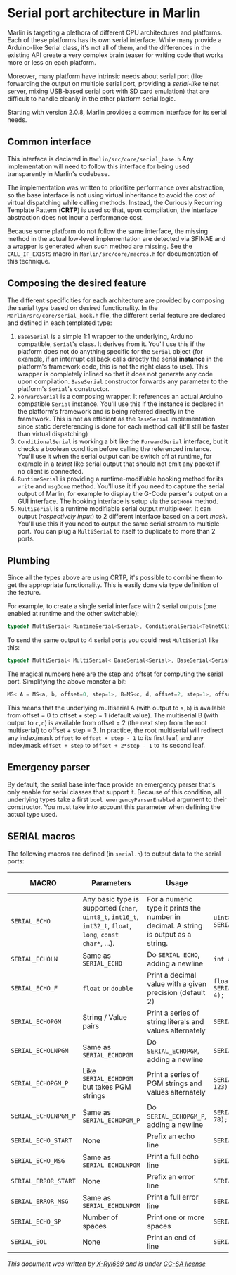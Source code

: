# Serial port architecture in Marlin

Marlin is targeting a plethora of different CPU architectures and platforms. Each of these platforms has its own serial interface.
While many provide a Arduino-like Serial class, it's not all of them, and the differences in the existing API create a very complex brain teaser for writing code that works more or less on each platform.

Moreover, many platform have intrinsic needs about serial port (like forwarding the output on multiple serial port, providing a *serial-like* telnet server, mixing USB-based serial port with SD card emulation) that are difficult to handle cleanly in the other platform serial logic.

Starting with version 2.0.8, Marlin provides a common interface for its serial needs.

## Common interface

This interface is declared in `Marlin/src/core/serial_base.h`
Any implementation will need to follow this interface for being used transparently in Marlin's codebase.

The implementation was written to prioritize performance over abstraction, so the base interface is not using virtual inheritance to avoid the cost of virtual dispatching while calling methods.
Instead, the Curiously Recurring Template Pattern (**CRTP**) is used so that, upon compilation, the interface abstraction does not incur a performance cost.

Because some platform do not follow the same interface, the missing method in the actual low-level implementation are detected via SFINAE and a wrapper is generated when such method are missing. See the `CALL_IF_EXISTS` macro in `Marlin/src/core/macros.h` for documentation of this technique.

## Composing the desired feature
The different specificities for each architecture are provided by composing the serial type based on desired functionality.
In the `Marlin/src/core/serial_hook.h` file, the different serial feature are declared and defined in each templated type:
1. `BaseSerial` is a simple 1:1 wrapper to the underlying, Arduino compatible, `Serial`'s class. It derives from it. You'll use this if the platform does not do anything specific for the `Serial` object (for example, if an interrupt callback calls directly the serial **instance** in the platform's framework code, this is not the right class to use). This wrapper is completely inlined so that it does not generate any code upon compilation. `BaseSerial` constructor forwards any parameter to the platform's `Serial`'s constructor.
2. `ForwardSerial` is a composing wrapper. It references an actual Arduino compatible `Serial` instance. You'll use this if the instance is declared in the platform's framework and is being referred directly in the framework. This is not as efficient as the `BaseSerial` implementation since static dereferencing is done for each method call (it'll still be faster than virtual dispatching)
3. `ConditionalSerial` is working a bit like the `ForwardSerial` interface, but it checks a boolean condition before calling the referenced instance. You'll use it when the serial output can be switch off at runtime, for example in a *telnet* like serial output that should not emit any packet if no client is connected.
4. `RuntimeSerial` is providing a runtime-modifiable hooking method for its `write` and `msgDone` method. You'll use it if you need to capture the serial output of Marlin, for example to display the G-Code parser's output on a GUI interface. The hooking interface is setup via the `setHook` method.
5. `MultiSerial` is a runtime modifiable serial output multiplexer. It can output (*respectively input*) to 2 different interface based on a port *mask*. You'll use this if you need to output the same serial stream to multiple port. You can plug a `MultiSerial` to itself to duplicate to more than 2 ports.

## Plumbing
Since all the types above are using CRTP, it's possible to combine them to get the appropriate functionality.
This is easily done via type definition of the feature.

For example, to create a single serial interface with 2 serial outputs (one enabled at runtime and the other switchable):
```cpp
typedef MultiSerial< RuntimeSerial<Serial>, ConditionalSerial<TelnetClient> > Serial1Class;
```

To send the same output to 4 serial ports you could nest `MultiSerial` like this:
```cpp
typedef MultiSerial< MultiSerial< BaseSerial<Serial>, BaseSerial<Serial1> >, MultiSerial< BaseSerial<Serial2>, BaseSerial<Serial3>, 2, 1>, 0, 2> Serial1Class;
```
The magical numbers here are the step and offset for computing the serial port. Simplifying the above monster a bit:
```cpp
MS< A = MS<a, b, offset=0, step=1>, B=MS<c, d, offset=2, step=1>, offset=0, step=2>
```
This means that the underlying multiserial A (with output to `a,b`) is available from offset = 0 to offset + step = 1 (default value).
The multiserial B (with output to `c,d`) is available from offset = 2 (the next step from the root multiserial) to offset + step = 3.
In practice, the root multiserial will redirect any index/mask `offset` to `offset + step - 1` to its first leaf, and any index/mask `offset + step` to `offset + 2*step - 1` to its second leaf.

## Emergency parser
By default, the serial base interface provide an emergency parser that's only enable for serial classes that support it. Because of this condition, all underlying types take a first `bool emergencyParserEnabled` argument to their constructor. You must take into account this parameter when defining the actual type used.

## SERIAL macros
The following macros are defined (in `serial.h`) to output data to the serial ports:

| MACRO | Parameters | Usage | Example | Expected output |
|-------|------------|-------|---------|-----------------|
| `SERIAL_ECHO` | Any basic type is supported (`char`, `uint8_t`, `int16_t`, `int32_t`, `float`, `long`, `const char*`, ...). | For a numeric type it prints the number in decimal. A string is output as a string. | `uint8_t a = 123; SERIAL_ECHO(a); SERIAL_CHAR(' '); SERIAL_ECHO(' '); ` | `123 32` |
| `SERIAL_ECHOLN` | Same as `SERIAL_ECHO` | Do `SERIAL_ECHO`, adding a newline | `int a = 456; SERIAL_ECHOLN(a);` | `456\n` |
| `SERIAL_ECHO_F` | `float` or `double` | Print a decimal value with a given precision (default 2) | `float a = 3.1415; SERIAL_ECHO_F(a); SERIAL_CHAR(' '); SERIAL_ECHO_F(a, 4);` | `3.14 3.1415`|
| `SERIAL_ECHOPGM` | String / Value pairs | Print a series of string literals and values alternately | `SERIAL_ECHOPGM("Bob", 34);` | `Bob34` |
| `SERIAL_ECHOLNPGM` | Same as `SERIAL_ECHOPGM` | Do `SERIAL_ECHOPGM`, adding a newline | `SERIAL_ECHOPGM("Alice", 56);` | `alice56` |
| `SERIAL_ECHOPGM_P` | Like `SERIAL_ECHOPGM` but takes PGM strings | Print a series of PGM strings and values alternately | `SERIAL_ECHOPGM_P(GET_TEXT(MSG_HELLO), 123);` | `Hello123` |
| `SERIAL_ECHOLNPGM_P` | Same as `SERIAL_ECHOPGM_P` | Do `SERIAL_ECHOPGM_P`, adding a newline | `SERIAL_ECHOLNPGM_P(PSTR("Alice"), 78);` | `alice78\n` |
| `SERIAL_ECHO_START` | None | Prefix an echo line | `SERIAL_ECHO_START();` | `echo:` |
| `SERIAL_ECHO_MSG` | Same as `SERIAL_ECHOLNPGM` | Print a full echo line | `SERIAL_ECHO_MSG("Count is ", count);` | `echo:Count is 3` |
| `SERIAL_ERROR_START`| None | Prefix an error line | `SERIAL_ERROR_START();` | `Error:` |
| `SERIAL_ERROR_MSG` | Same as `SERIAL_ECHOLNPGM` | Print a full error line | `SERIAL_ERROR_MSG("Not found");` | `Error:Not found` |
| `SERIAL_ECHO_SP` | Number of spaces | Print one or more spaces | `SERIAL_ECHO_SP(3)` | `   ` |
| `SERIAL_EOL` | None | Print an end of line | `SERIAL_EOL();` | `\n` |

*This document was written by [X-Ryl669](https://blog.cyril.by) and is under [CC-SA license](https://creativecommons.org/licenses/by-sa)*
